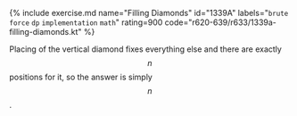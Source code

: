 {% include exercise.md name="Filling Diamonds" id="1339A" labels="`brute force` `dp` `implementation` `math`" rating=900 code="r620-639/r633/1339a-filling-diamonds.kt" %}

Placing of the vertical diamond fixes everything else and there are exactly $$n$$ positions for it, so the answer is simply $$n$$.
